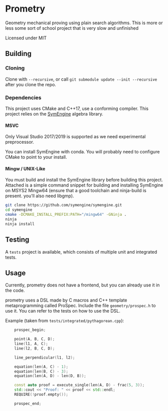 Prometry
=========
Geometry mechanical proving using plain search algorithms. This is more or less some sort of school project that is very slow and unfinished

Licensed under MIT

## Building

### Cloning

Clone with `--recursive`, or call `git submodule update --init --recursive` after you clone the repo.

### Dependencies

This project uses CMake and C++17, use a conforming compiler. This project relies on the [SymEngine](https://github.com/symengine/symengine) algebra library. 

#### MSVC

Only Visual Studio 2017/2019 is supported as we need experimental preprocessor.

You can install SymEngine with conda. You will probably need to configure CMake to point to your install.

#### Mingw / UNIX-Like

You must build and install the SymEngine library before building this project. Attached is a simple command snippet for building and installing SymEngine on MSYS2 Mingw64 (ensure that a good toolchain and ninja-build is present. you'll also need libgmp).

```bash
git clone https://github.com/symengine/symengine.git
cd symengine
cmake -DCMAKE_INSTALL_PREFIX:PATH="/mingw64" -GNinja .
ninja
ninja install
```

## Testing

A `tests` project is available, which consists of multiple unit and integrated tests.

## Usage

Currently, prometry does not have a frontend, but you can already use it in the code.

prometry uses a DSL made by C macros and C++ template metaprogramming called ProSpec. Include the file `geometry/prospec.h` to use it. You can refer to the tests on how to use the DSL.

Example (taken from `tests/integrated/pythagorean.cpp`):
```cpp
    prospec_begin;

    point(A, B, C, D);
    line(l1, A, C);
    line(l2, B, C, D);

    line_perpendicular(l1, l2);

    equation(len(A, C) - 1);
    equation(len(B, C) - 3);
    equation(len(A, D) - len(D, B));

    const auto proof = execute_single(len(A, D) - frac(5, 3));
    std::cout << "Proof: " << proof << std::endl;
    REQUIRE(!proof.empty());

    prospec_end;
```
